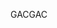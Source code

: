  <span data-ttu-id="77c86-101">GAC</span><span class="sxs-lookup"><span data-stu-id="77c86-101">GAC</span></span> 
